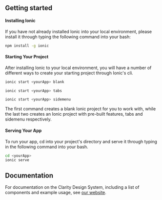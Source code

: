 Getting started
----------------------------------

#### Installing Ionic

If you have not already installed Ionic into your local environment, please install it through typing the following command into your bash:

```bash
npm install -g ionic
```

#### Starting Your Project
After installing Ionic to your local environment, you will have a number of different ways to create your starting project through Ionic's cli.

```bash
ionic start <yourApp> blank

ionic start <yourApp> tabs

ionic start <yourApp> sidemenu
```

The first command creates a blank Ionic project for you to work with, while the last two creates an Ionic project with pre-built features, tabs and sidemenu respectively.

#### Serving Your App

To run your app, cd into your project's directory and serve it through typing in the following command into your bash.

```bash
cd <yourApp>
ionic serve
```

## Documentation


For documentation on the Clarity Design System, including a list of components and example usage, see [our website](https://vmware.github.io/clarity).
